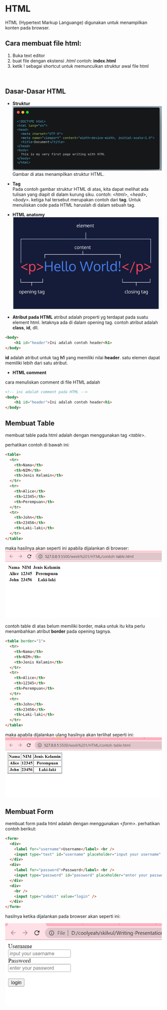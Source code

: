 # HTML

HTML (Hypertext Markup Languange) digunakan untuk menampilkan konten pada browser.

## Cara membuat file html:

1. Buka text editor
2. buat file dengan ekstensi _.html_
   contoh: **index.html**
3. ketik ! sebagai shortcut untuk memunculkan struktur awal file html

<br>

## Dasar-Dasar HTML

- **Struktur** <br>
  <img src="gambar-1.png"/>
  Gambar di atas menampilkan struktur HTML.

- **Tag** <br>
  Pada contoh gambar struktur HTML di atas, kita dapat melihat ada tulisan yang diapit di dalam kurung siku. contoh: <_html_>, <_head_>, <_body_>. ketiga hal tersebut merupakan contoh dari **tag**. Untuk menuliskan code pada HTML haruslah di dalam sebuah tag.

- **HTML anatomy**
  <img src="gambar-2.png"/>

- **Atribut pada HTML**
  atribut adalah properti yg terdapat pada suatu element html. letaknya ada di dalam opening tag. contoh atribut adalah **class**, **id**, dll.

```html
<body>
    <h1 id="header">Ini adalah contoh header<h1>
</body>
```

**id** adalah atribut untuk tag **h1** yang memiliki nilai **header**. satu elemen dapat memiliki lebih dari satu atribut.

- **HTML comment**

cara menuliskan comment di file HTML adalah

```html
<!-- ini adalah comment pada HTML -->
<body>
    <h1 id="header">Ini adalah contoh header<h1>
</body>
```

## Membuat Table

membuat table pada html adalah dengan menggunakan tag <_table_>.

perhatikan contoh di bawah ini:

```html
<table>
  <tr>
    <th>Nama</th>
    <th>NIM</th>
    <th>Jenis Kelamin</th>
  </tr>
  <tr>
    <th>Alice</th>
    <th>12345</th>
    <th>Perempuan</th>
  </tr>
  <tr>
    <th>John</th>
    <th>23456</th>
    <th>Laki-laki</th>
  </tr>
</table>
```

maka hasilnya akan seperti ini apabila dijalankan di browser:
<img src="table-1.png"/>

contoh table di atas belum memiliki border, maka untuk itu kita perlu menambahkan atribut **border** pada opening tagnya.

```html
<table border="1">
  <tr>
    <th>Nama</th>
    <th>NIM</th>
    <th>Jenis Kelamin</th>
  </tr>
  <tr>
    <th>Alice</th>
    <th>12345</th>
    <th>Perempuan</th>
  </tr>
  <tr>
    <th>John</th>
    <th>23456</th>
    <th>Laki-laki</th>
  </tr>
</table>
```

maka apabila dijalankan ulang hasilnya akan terlihat seperti ini:
<img src="table-2.png"/>

## Membuat Form

membuat form pada html adalah dengan menggunakan <_form_>. perhatikan contoh berikut:

```html
<form>
  <div>
    <label for="username">Username</label> <br />
    <input type="text" id="username" placeholder="input your username" />
  </div>
  <div>
    <label for="password">Password</label> <br />
    <input type="password" id="password" placeholder="enter your password" />
  </div>
  <div>
    <br />
    <input type="submit" value="login" />
  </div>
</form>
```

hasilnya ketika dijalankan pada browser akan seperti ini:

<img src="form-1.png">
